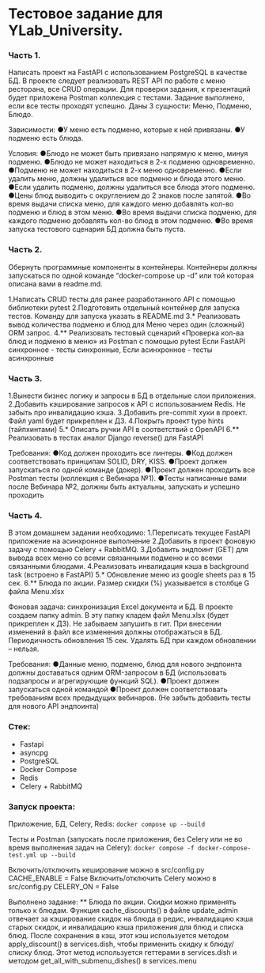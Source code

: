 # Тестовое задание для YLab_University.
### Часть 1.
Написать проект на FastAPI с использованием PostgreSQL в качестве БД. В проекте следует реализовать REST API по работе с меню ресторана, все CRUD операции. Для проверки задания, к презентаций будет приложена Postman коллекция с тестами. Задание выполнено, если все тесты проходят успешно.
Даны 3 сущности: Меню, Подменю, Блюдо.

Зависимости:
●У меню есть подменю, которые к ней привязаны.
●У подменю есть блюда.

Условия:
●Блюдо не может быть привязано напрямую к меню, минуя подменю.
●Блюдо не может находиться в 2-х подменю одновременно.
●Подменю не может находиться в 2-х меню одновременно.
●Если удалить меню, должны удалиться все подменю и блюда этого меню.
●Если удалить подменю, должны удалиться все блюда этого подменю.
●Цены блюд выводить с округлением до 2 знаков после запятой.
●Во время выдачи списка меню, для каждого меню добавлять кол-во подменю и блюд в этом меню.
●Во время выдачи списка подменю, для каждого подменю добавлять кол-во блюд в этом подменю.
●Во время запуска тестового сценария БД должна быть пуста.

### Часть 2.
Обернуть программные компоненты в контейнеры. Контейнеры должны запускаться по одной команде “docker-compose up -d” или той которая описана вами в readme.md.

1.Написать CRUD тесты для ранее разработанного API с помощью библиотеки pytest
2.Подготовить отдельный контейнер для запуска тестов. Команду для запуска указать в README.md
3.* Реализовать вывод количества подменю и блюд для Меню через один (сложный) ORM запрос.
4.** Реализовать тестовый сценарий «Проверка кол-ва блюд и подменю в меню» из Postman с помощью pytest
Если FastAPI синхронное - тесты синхронные, Если асинхронное - тесты асинхронные

### Часть 3.
1.Вынести бизнес логику и запросы в БД в отдельные слои приложения.
2.Добавить кэширование запросов к API  с использованием Redis. Не забыть про инвалидацию кэша.
3.Добавить pre-commit хуки в проект. Файл yaml будет прикреплен к ДЗ.
4.Покрыть проект type hints (тайпхинтами)
5.* Описать ручки API в соответствий c OpenAPI
6.** Реализовать в тестах аналог Django reverse() для FastAPI

﻿﻿﻿﻿﻿﻿Требования:
●Код должен проходить все линтеры.
●Код должен соответствовать принципам SOLID, DRY, KISS.
●Проект должен запускаться по одной команде (докер).
●Проект должен проходить все Postman тесты (коллекция с Вебинара №1).
●Тесты написанные вами после Вебинара №2, должны быть актуальны, запускать и успешно проходить

### Часть 4.

В этом домашнем задании необходимо:
1.Переписать текущее FastAPI приложение на асинхронное выполнение
2.Добавить в проект фоновую задачу с помощью Celery + RabbitMQ.
3.Добавить эндпоинт (GET) для вывода всех меню со всеми связанными подменю и со всеми связанными блюдами.
4.Реализовать инвалидация кэша в background task (встроено в FastAPI)
5.* Обновление меню из google sheets раз в 15 сек.
6.** Блюда по акции. Размер скидки (%) указывается в столбце G файла Menu.xlsx

Фоновая задача: синхронизация Excel документа и БД.
   В проекте создаем папку admin. В эту папку кладем файл Menu.xlsx (будет прикреплен к ДЗ). Не забываем запушить в гит.
   При внесении изменений в файл все изменения должны отображаться в БД. Периодичность обновления 15 сек. Удалять БД при каждом обновлении – нельзя. 

Требования:
●Данные меню, подменю, блюд для нового эндпоинта должны доставаться одним ORM-запросом в БД (использовать подзапросы и агрегирующие функций SQL).
●Проект должен запускаться одной командой
●Проект должен соответствовать требованиям всех предыдущих вебинаров. (Не забыть добавить тесты для нового API эндпоинта)


### Стек:
* Fastapi
* asyncpg
* PostgreSQL
* Docker Compose
* Redis
* Celery + RabbitMQ

### **Запуск проекта:**

Приложение, БД, Celery, Redis:
`docker compose up --build`

Тесты и Postman (запускать после приложения, без Celery или не во время выполнения задач на Celery):
`docker compose -f docker-compose-test.yml up --build`

Включить/отключить кеширование можно в src/config.py CACHE_ENABLE = False
Включить/отключить Celery можно в src/config.py CELERY_ON = False

Выполнено задание: ** Блюда по акции.
Скидки можно применять только к блюдам. Функция cache_discounts() в файле update_admin отвечает за кэширование скидок на блюда в редис, инвалидацию кэша старых скидок, и инвалидацию кэша приложения для блюд и списка блюд.
После сохранения в кэш, этот кэш используется методом apply_discount() в services.dish, чтобы применить скидку к блюду/списку блюд. Этот метод используется геттерами в services.dish и методом get_all_with_submenu_dishes() в services.menu

